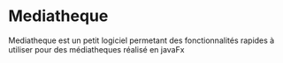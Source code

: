 # Mediatheque
Mediatheque est un petit logiciel permetant des fonctionnalités rapides à utiliser pour des médiatheques réalisé en javaFx 
